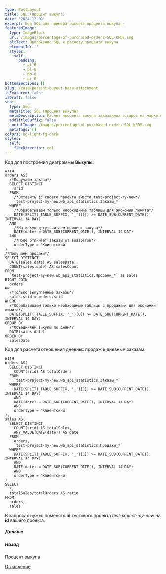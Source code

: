 ```yaml
---
type: PostLayout
title: SQL (процент выкупа)
date: '2024-12-09'
excerpt: Код SQL для примера расчета процента выкупа →
featuredImage:
  type: ImageBlock
  url: /images/percentage-of-purchased-orders-SQL-KPDV.svg
  altText: Приложение SQL к расчету процента выкупа
  elementId: ''
  styles:
    self:
      padding:
        - pt-0
        - pl-0
        - pb-0
        - pr-0
bottomSections: []
slug: /case-percent-buyout-base-attachment
isFeatured: false
isDraft: false
seo:
  type: Seo
  metaTitle: SQL (процент выкупа)
  metaDescription: Расчет процента выкупа заказанных товаров на маркетплейсе
  addTitleSuffix: false
  socialImage: /images/percentage-of-purchased-orders-SQL-KPDV.svg
  metaTags: []
colors: bg-light-fg-dark
styles:
  self:
    flexDirection: col
---
```

Код для построения диаграммы **Выкупы**:

```
WITH
orders AS(  
  /*Получаем заказы*/  
  SELECT DISTINCT  
    srid 
  FROM   
    /*Вставить id своего проекта вместо test-project-my-new*/
    `test-project-my-new.wb_api_statistics.Заказы_*`  
  WHERE  
    /*Обрабатываем только необходимые таблицы для экономии лимита*/
    DATE(SPLIT(_TABLE_SUFFIX, '_')[0]) >= DATE_SUB(CURRENT_DATE(), INTERVAL 14 DAY)  
  AND  
    /*На какую дату считаем процент выкупа*/
    DATE(date) = DATE_SUB(CURRENT_DATE(), INTERVAL 14 DAY)  
  AND  
    /*Поле отличает заказы от возвратов*/
    orderType = 'Клиентский'
)
/*Получаем продажи*/
SELECT DISTINCT
  DATE(sales.date) AS salesDate,
  COUNT(sales.date) AS salesCount
FROM
  `test-project-my-new.wb_api_statistics.Продажи_*` as sales
RIGHT JOIN
  orders
ON
  /*Только выкупленные заказы*/
  sales.srid = orders.srid
WHERE
  /*Обрабатываем только необходимые таблицы с продажами для экономии лимита*/
  DATE(SPLIT(_TABLE_SUFFIX, '_')[0]) >= DATE_SUB(CURRENT_DATE(), INTERVAL 14 DAY)
GROUP BY
  /*Объединяем выкупы по дням*/
  DATE(sales.date)
ORDER BY 
  salesDate

```

Код для расчета отношения дневных продаж к дневным заказам:

```
WITH
orders AS(  
  SELECT DISTINCT  
    COUNT(srid) AS totalOrders  
  FROM   
    `test-project-my-new.wb_api_statistics.Заказы_*`  
  WHERE  
    DATE(SPLIT(_TABLE_SUFFIX, '_')[0]) >= DATE_SUB(CURRENT_DATE(), INTERVAL 14 DAY)  
    AND  
    DATE(date) = DATE_SUB(CURRENT_DATE(), INTERVAL 14 DAY)  
    AND  
    orderType = 'Клиентский'
),
sales AS(  
  SELECT DISTINCT  
    COUNT(srid) AS totalSales,  
    ANY_VALUE(DATE(date)) AS date  
  FROM   
    orders,  
    `test-project-my-new.wb_api_statistics.Продажи_*`  
  WHERE  
    DATE(SPLIT(_TABLE_SUFFIX, '_')[0]) >= DATE_SUB(CURRENT_DATE(), INTERVAL 14 DAY)  
    AND  
    DATE(date) = DATE_SUB(CURRENT_DATE(), INTERVAL 14 DAY)  
    AND  
    orderType = 'Клиентский'
)
SELECT
  *,
  totalSales/totalOrders AS ratio
FROM
  orders, 
  sales

```

В запросах нужно поменять **id** тестового проекта *test-project-my-new* на **id** вашего проекта.

##### Дальше

[](/blog/google-script-authorization/)

##### Назад

[Процент выкупа](/blog/case-percent-buyout-base/)

[Оглавление](/blog/table-of-contents)
